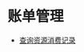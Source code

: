 # 账单管理

+ [查询资源消费记录](https://apiexplorer.developer.huaweicloud.com/apiexplorer/doc?product=BSS&api=ListCustomerselfResourceRecords)